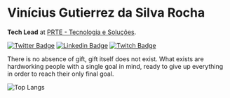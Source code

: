 # Vinícius Gutierrez da Silva Rocha

**Tech Lead** at [PRTE - Tecnologia e Soluções](https://prte.com.br).

[![Twitter Badge](https://img.shields.io/badge/-@srgutyerrez-0C49A6?style=flat-square&labelColor=0C49A6&logo=twitter&logoColor=white&link=https://twitter.com/srgutyerrez)](https://twitter.com/srgutyerrez) 
[![Linkedin Badge](https://img.shields.io/badge/-Vinícius%20Gutierrez%20da%20Silva%20Rocha-1d9bf0?style=flat-square&logo=Linkedin&logoColor=white&link=https://www.linkedin.com/in/vinicius-gutierrez/)](https://www.linkedin.com/in/vinicius-gutierrez/) 
[![Twitch Badge](https://img.shields.io/badge/-Gutyerrez-5c16c5?style=flat-square&logo=Twitch&logoColor=white&link=https://www.twitch.tv/gutyerrezs/)](https://www.twitch.tv/gutyerrezs/) 


There is no absence of gift, gift itself does not exist. What exists are hardworking people with a single goal in mind, ready to give up everything in order to reach their only final goal.

![Top Langs](https://github-readme-stats.vercel.app/api/top-langs/?username=gutyerrez&langs_count=3&theme=gradient&layout=compact)
